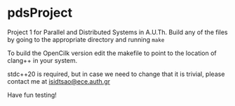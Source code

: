 # pdsProject
Project 1 for Parallel and Distributed Systems in A.U.Th. 
Build any of the files by going to the appropriate directory and running `make`

To build the OpenCilk version edit the makefile to point to the location of clang++ in your system.

stdc++20 is required, but in case we need to change that it is trivial, please contact me at 
isidtsao@ece.auth.gr

Have fun testing!